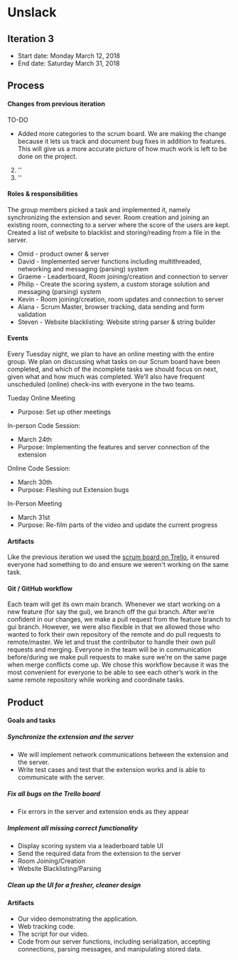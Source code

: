 # Unslack

## Iteration 3

 * Start date: Monday March 12, 2018
 * End date: Saturday March 31, 2018

## Process

#### Changes from previous iteration
TO-DO

* Added more categories to the scrum board. We are making the change because it lets us track and document bug fixes in addition to features. This will give us a more accurate picture of how much work is left to be done on the project.
2. ''
3. ''

#### Roles & responsibilities

The group members picked a task and implemented it, namely synchronizing the extension and sever. Room creation and joining an existing room, connecting to a server where the score of the users are kept. Created a list of website to blacklist and storing/reading from a file in the server.

* Omid - product owner & server
* David - Implemented server functions including multithreaded, networking and messaging (parsing) system
* Graeme - Leaderboard, Room joining/creation and connection to server
* Philip - Create the scoring system, a custom storage solution and messaging (parsing) system
* Kevin - Room joining/creation, room updates and connection to server
* Alana - Scrum Master, browser tracking, data sending and form validation 
* Steven - Website blacklisting: Website string parser & string builder

#### Events

Every Tuesday night, we plan to have an online meeting with the entire group. We plan on discussing what tasks on our Scrum board have been completed, and which of the incomplete tasks we should focus on next, given what and how much was completed. We’ll also have frequent unscheduled (online) check-ins with everyone in the two teams.

Tueday Online Meeting
- Purpose: Set up other meetings

In-person Code Session: 
- March 24th
- Purpose: Implementing the features and server connection of the extension

Online Code Session: 
- March 30th
- Purpose: Fleshing out Extension bugs

In-Person Meeting
- March 31st
- Purpose: Re-film parts of the video and update the current progress


#### Artifacts

Like the previous iteration we used the [scrum board on Trello](./images/scrumboard2.PNG), it ensured everyone had something to do and ensure we weren't working on the same task.

#### Git / GitHub workflow

Each team will get its own main branch. Whenever we start working on a new feature (for say the gui), we branch off the gui branch. After we’re confident in our changes, we make a pull request from the feature branch to gui branch. However, we were also flexible in that we allowed those who wanted to fork their own repository of the remote and do pull requests to remote/master. We let and trust the contributor to handle their own pull requests and merging. Everyone in the team will be in communication before/during we make pull requests to make sure we’re on the same page when merge conflicts come up. We chose this workflow because it was the most convenient for everyone to be able to see each other’s work in the same remote repository while working and coordinate tasks. 

## Product

#### Goals and tasks

##### Synchronize the extension and the server
* We will implement network communications between the extension and the server.
* Write test cases and test that the extension works and is able to communicate with the server.

##### Fix all bugs on the Trello board
* Fix errors in the server and extension ends as they appear

##### Implement all missing correct functionality
* Display scoring system via a leaderboard table UI
* Send the required data from the extension to the server
* Room Joining/Creation
* Website Blacklisting/Parsing

##### Clean up the UI for a fresher, cleaner design

#### Artifacts

* Our video demonstrating the application.
* Web tracking code.
* The script for our video.
* Code from our server functions, including serialization, accepting connections, parsing messages, and manipulating stored data.
